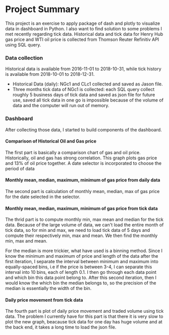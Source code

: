 
# Project Summary

This project is an exercise to apply package of dash and plotly to visualize data in dashboard in Python. I also want to find solution to some problems I met recently regarding tick data. Historical data and tick data for Henry Hub gas price and WTI oil price is collected from Thomson Reuter Refinitiv API using SQL query.

### Data collection 
Historical data is available from 2016-11-01 to 2018-10-31, while tick history is available from 2018-10-01 to 2018-12-31.

* Historical Data (daily): NGc1 and CLc1 collected and saved as Jason file.
* Three months tick data of NGc1 is collected: each SQL query collect roughly 5 business days of tick data and saved as json file for future use, saved all tick data in one go is impossible because of the volume of data and the computer will run out of memory.

### Dashboard

After collecting those data, I started to build components of the dashboard.

#### Comparison of Historical Oil and Gas price
The first part is basically a comparison chart of gas and oil price. Historically, oil and gas has strong correlation. This graph plots gas price and 13% of oil price together. A date selector is incorporated to choose the period of data

#### Monthly mean, median, maximum, minimum of gas price from daily data
The second part is calculation of monthly mean, median, max of gas price for the date selected in the selector.

#### Monthly mean, median, maximum, minimum of gas price from tick data
The thrid part is to compute monthly min, max mean and median for the tick data. Because of the large volume of data, we can't load the entire month of tick data, so for min and max, we need to load tick data of 5 days and compute their respectively min, max and mean. We then find the monthly min, max and mean. 

For the median is more trickier, what have used is a binning method. Since I know the minimum and maximum of price and length of the data after the first iteration, I separate the interval between minimum and maximum into equally-spaced bins, i.e if the price is between 3-4, I can separate this interval into 10 bins, each of length 0.1. I then go through each data point and which bin this data point belong to. After this second iteration, then I would know the which bin the median belongs to, so the precision of the median is essentially the width of the bin.

#### Daily price movement from tick data
The fourth part is plot of daily price movement and traded volume using tick data. The problem I currently have for this part is that there it is very slow to plot the new graph, beacause tick data for one day has huge volume and at the back end, it takes a long time to load the json file.


